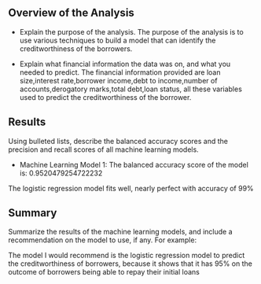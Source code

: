 ## Overview of the Analysis
* Explain the purpose of the analysis.
The purpose of the analysis is to use various techniques to build a model that can identify the creditworthiness of the borrowers. 

* Explain what financial information the data was on, and what you needed to predict.
The financial information provided are loan size,interest rate,borrower income,debt to income,number of accounts,derogatory marks,total debt,loan status, all these variables used to predict the creditworthiness of the borrower. 

## Results

Using bulleted lists, describe the balanced accuracy scores and the precision and recall scores of all machine learning models.

* Machine Learning Model 1:
The balanced accuracy score of the model is: 0.9520479254722232


The logistic regression model fits well, nearly perfect with accuracy of 99%

## Summary

Summarize the results of the machine learning models, and include a recommendation on the model to use, if any. For example:

The model I would recommend is the logistic regression model to predict the creditworthiness of borrowers, because it shows that it has 95% on the outcome of borrowers being able to repay their initial loans

